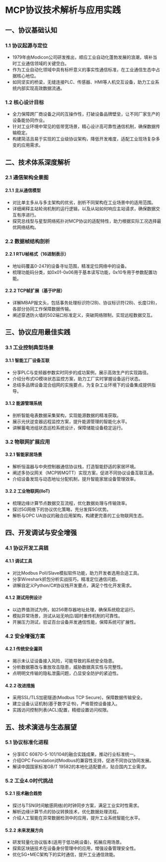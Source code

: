 # MCP协议技术解析与应用实践
## 一、协议基础认知
### 1.1 协议起源与定位
- 1979年由Modicon公司研发推出，顺应工业自动化蓬勃发展的浪潮，填补当时工业通信领域的关键空白。
- 作为工业自动化领域中具有标杆意义的事实性通信标准，在工业通信生态中占据核心地位。
- 如同坚实的桥梁，无缝连接PLC、传感器、HMI等人机交互设备，助力工业系统内部实现高效数据流通。

### 1.2 核心设计目标
- 全力保障跨厂商设备之间的互操作性，打破设备品牌壁垒，让不同厂家生产的设备能协同作业。
- 针对工业环境中常见的低带宽场景，精心设计高可靠性通信机制，确保数据传输稳定。
- 构建简洁且易于实现的工业级协议架构，降低开发难度，适配工业现场复杂多变的应用需求。

## 二、技术体系深度解析
### 2.1 通信架构全景图
#### 2.1.1 主从通信模型
- 对比单主多从与多主架构的优劣，剖析不同架构在工业场景中的适用范围。
- 详细阐释主站轮询机制的运行逻辑，以及从站如何响应主站请求，确保数据交互有序进行。
- 探究总线型与星型网络拓扑对MCP协议的适配特性，助力根据实际工况选择最优网络结构。

### 2.2 数据帧结构剖析
#### 2.2.1 RTU帧格式（16进制表示）

- 地址码覆盖0-247的设备寻址范围，精准定位网络中的设备。
- 梳理功能码分类，如0x01-0x06用于基本读写功能，0x10专用于参数配置功能。

#### 2.2.2 TCP帧扩展（基于IP层）
- 详解MBAP报文头，包括事务处理标识符(2B)、协议标识符(2B)、长度(2B)，各部分协同工作保障数据传输。
- 阐述穿透防火墙的502端口标准定义，突破网络限制，实现远程数据交互。

## 三、协议应用最佳实践
### 3.1 工业控制典型场景
#### 3.1.1 智能工厂设备互联
- 分享PLC与变频器参数实时同步的成功案例，展示高效生产的实现路径。
- 介绍分布式IO模块状态监控方案，助力工厂实时掌握设备运行状态。
- 总结多品牌设备混合组网的实施要点，为复杂工业环境下的设备集成提供指导。

#### 3.1.2 能源管理系统
- 剖析智能电表数据采集架构，实现能源数据的精准获取。
- 展示光伏逆变器远程监控方案，提升能源管理的智能化水平。
- 讲解蓄电池组状态巡检系统设计，保障储能设备稳定运行。

### 3.2 物联网扩展应用
#### 3.2.1 智能家居场景
- 解析恒温器与中央控制器通信协议栈，打造智能舒适的家居环境。
- 阐述多协议网关（MCP转MQTT）实现方案，促进不同协议设备互联互通。
- 介绍设备发现与动态地址分配机制，提升智能家居设备管理效率。

#### 3.2.2 工业物联网(IIoT)
- 梳理边缘计算节点数据交互流程，优化数据处理与传输效率。
- 探讨5G网络下的协议优化策略，充分发挥5G优势。
- 解析与OPC UA协议的融合应用架构，构建更完善的工业物联网生态。

## 四、开发调试与安全增强
### 4.1 协议开发工具链
#### 4.1.1 调试工具
- 对比Modbus Poll/Slave模拟软件功能，助力开发者选用合适工具。
- 分享Wireshark抓包分析实战技巧，精准定位通信问题。
- 讲解自定义Python/C#协议栈开发要点，满足个性化开发需求。

#### 4.1.2 测试用例设计
- 以边界值测试为例，如256寄存器地址处理，确保系统稳定运行。
- 模拟异常场景，测试从站无响应/超时重传机制的可靠性。
- 开展压力测试，验证百台设备并发通信性能，保障系统可扩展性。

### 4.2 安全增强方案
#### 4.2.1 传统安全漏洞
- 揭示未认证设备接入风险，可能导致的系统安全隐患。
- 分析数据篡改与重放攻击隐患，威胁数据真实性与完整性。
- 点明明文传输的隐私泄露问题，凸显安全防护的紧迫性。

#### 4.2.2 改进措施
- 采用SSL/TLS加密隧道(Modbus TCP Secure)，保障数据传输安全。
- 建立设备认证机制(基于数字证书)，严格管控设备接入。
- 实践访问控制列表(ACL)配置，精细设置访问权限。

## 五、技术演进与生态展望
### 5.1 协议标准化进程
- 分享IEC 60870-5-101/104的融合实践成果，推动行业标准统一。
- 介绍OPC Foundation对Modbus的兼容性支持，促进不同协议协同发展。
- 解读中国国家标准GB/T 19582的本地化适配要点，贴合国内工业需求。

### 5.2 工业4.0时代挑战
#### 5.2.1 技术融合趋势
- 探讨与TSN(时间敏感网络)的时钟同步方案，满足工业实时性需求。
- 解析边缘计算节点的协议转换技术，优化数据处理流程。
- 介绍人工智能在异常数据检测中的应用，提升工业系统智能化水平。

#### 5.2.2 未来发展方向
- 研发轻量化协议版本(适用于低功耗设备)，拓展应用场景。
- 探索区块链技术在设备身份管理中的应用，增强设备管理安全性。
- 优化5G+MEC架构下的实时通信，提升工业通信效能。
